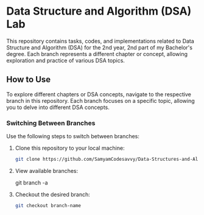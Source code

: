 # Data Structure and Algorithm (DSA) Lab
This repository contains tasks, codes, and implementations related to Data Structure and Algorithm (DSA) for the 2nd year, 2nd part of my Bachelor's degree. Each branch represents a different chapter or concept, allowing exploration and practice of various DSA topics.

## How to Use
To explore different chapters or DSA concepts, navigate to the respective branch in this repository. Each branch focuses on a specific topic, allowing you to delve into different DSA concepts.
### Switching Between Branches
Use the following steps to switch between branches:
1. Clone this repository to your local machine:
   ```bash
   git clone https://github.com/SamyamCodesavvy/Data-Structures-and-Algorithms.git
2. View available branches:
   
   git branch -a
4. Checkout the desired branch:
   ```bash
   git checkout branch-name
